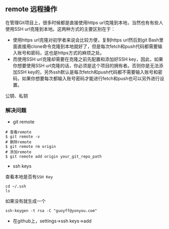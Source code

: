 
## remote 远程操作

在管理Git项目上，很多时候都是直接使用https url克隆到本地，当然也有有些人使用SSH url克隆到本地。这两种方式的主要区别在于：
- 使用https url克隆对初学者来说会比较方便，复制https url然后到git Bash里面直接用clone命令克隆到本地就好了，但是每次fetch和push代码都需要输入账号和密码，这也是https方式的麻烦之处。
- 而使用SSH url克隆却需要在克隆之前先配置和添加好SSH key，因此，如果你想要使用SSH url克隆的话，你必须是这个项目的拥有者。否则你是无法添加SSH key的，另外ssh默认是每次fetch和push代码都不需要输入账号和密码，如果你想要每次都输入账号密码才能进行fetch和push也可以另外进行设置。

公钥、私钥

### 解决问题

- git remote

```
# 查看remote
$ git remote -v
# 删除remote
$ git remote rm origin
# 添加remote
$ git remote add origin your_git_repo_path
```

- ssh keys

查看本地是否有`SSH Key`

```
cd ~/.ssh
ls
```

如果没有就生成一个

```
ssh-keygen -t rsa -C "guoyff@yonyou.com"
```

- 在github上，settings->ssh keys->add
